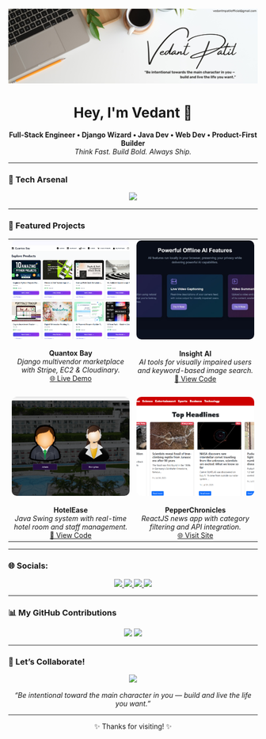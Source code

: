 <!-- Banner -->
<p align="center">
  <img src="profilebg.png" alt="Vedant Patil Banner" />
</p>

<!-- Intro -->
<h1 align="center">Hey, I'm Vedant 👋</h1>
<p align="center">
  <strong>Full-Stack Engineer • Django Wizard • Java Dev • Web Dev • Product-First Builder</strong><br>
  <em>Think Fast. Build Bold. Always Ship.</em>
</p>

---

<!-- Tech Stack -->
### 🧠 Tech Arsenal
<p align="center">
  <img src="https://skillicons.dev/icons?i=django,python,java,js,react,mysql,postgres,docker,aws,html,css,git,tailwind" />
</p>

---

<!-- Projects Showcase -->
### 🚀 Featured Projects

<p align="center">
  <table>
    <tr>
      <td align="center" width="50%">
        <img src="quantoxbay.png" alt="Quantox Bay" width="100%" height="200px" style="object-fit: cover; border-radius: 10px;" /><br><br>
        <strong>Quantox Bay</strong><br>
        <em>Django multivendor marketplace with Stripe, EC2 & Cloudinary.</em><br>
        <a href="https://quantoxbay.onrender.com">🌐 Live Demo</a>
      </td>
      <td align="center" width="50%">
        <img src="insightai.jpeg" alt="Insight AI" width="100%" height="200px" style="object-fit: cover; border-radius: 10px;" /><br><br>
        <strong>Insight AI</strong><br>
        <em>AI tools for visually impaired users and keyword-based image search.</em><br>
        <a href="https://github.com/vedantmpatil/Insight-AI">📂 View Code</a>
      </td>
    </tr>
    <tr><td colspan="2"><br></td></tr>
    <tr>
      <td align="center" width="50%">
        <img src="hotelease.png" alt="HotelEase" width="100%" height="200px" style="object-fit: cover; border-radius: 10px;" /><br><br>
        <strong>HotelEase</strong><br>
        <em>Java Swing system with real-time hotel room and staff management.</em><br>
        <a href="https://github.com/vedantmpatil/Hotel-Management-System-">📂 View Code</a>
      </td>
      <td align="center" width="50%">
        <img src="pepperchronicles.png" alt="PepperChronicles" width="100%" height="200px" style="object-fit: cover; border-radius: 10px;" /><br><br>
        <strong>PepperChronicles</strong><br>
        <em>ReactJS news app with category filtering and API integration.</em><br>
        <a href="https://pepperchronicles.netlify.app/">🌐 Visit Site</a>
      </td>
    </tr>
  </table>
</p>

---

<!-- Socials -->
### 🌐 Socials:
<p align="center">
  <a href="https://instagram.com/vedantpatilofficial">
    <img src="https://img.shields.io/badge/Instagram-E4405F?style=for-the-badge&logo=instagram&logoColor=white" />
  </a>
  <a href="https://www.linkedin.com/in/vedant-patil-389b862a6/">
    <img src="https://img.shields.io/badge/LinkedIn-0077B5?style=for-the-badge&logo=linkedin&logoColor=white" />
  </a>
  <a href="https://wa.me/917721837807">
    <img src="https://img.shields.io/badge/WhatsApp-25D366?style=for-the-badge&logo=whatsapp&logoColor=white" />
  </a>
  <a href="mailto:vedantmpatilofficial@gmail.com">
    <img src="https://img.shields.io/badge/Gmail-D14836?style=for-the-badge&logo=gmail&logoColor=white" />
  </a>
</p>

---

<!-- Contributions Count -->
### 📊 My GitHub Contributions

<p align="center">
  <img src="https://github-readme-streak-stats.herokuapp.com/?user=vedantmpatil&theme=tokyonight&hide_border=true" />
  <img src="https://github-readme-stats.vercel.app/api?username=vedantmpatil&show_icons=true&theme=tokyonight&hide_border=true&count_private=true" />
</p>



---

<!-- Collaborate -->
### 🤝 Let’s Collaborate!
<p align="center">
  <img src="https://readme-typing-svg.herokuapp.com?font=Fira+Code&weight=600&size=22&pause=1000&center=true&vCenter=true&multiline=true&width=700&height=70&lines=Open+to+collaborate+on+bold+ideas+%F0%9F%92%A1;Let%E2%80%99s+build+tech+that+actually+matters+%F0%9F%93%B1" />
</p>

<p align="center">
  <em>“Be intentional toward the main character in you — build and live the life you want.”</em>
</p>

---

<p align="center">✨ Thanks for visiting! ✨</p>
